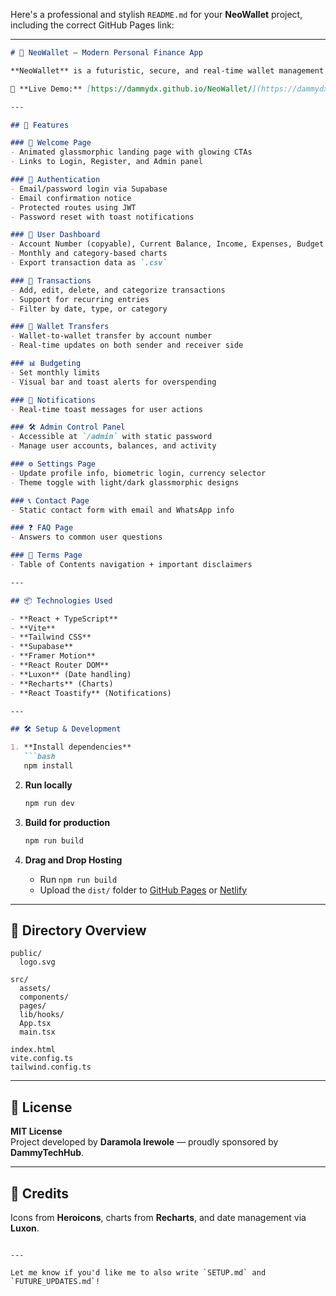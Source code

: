 Here's a professional and stylish `README.md` for your **NeoWallet** project, including the correct GitHub Pages link:

---

```markdown
# 💸 NeoWallet — Modern Personal Finance App

**NeoWallet** is a futuristic, secure, and real-time wallet management platform designed for Nigerian users. Built with **React**, **Tailwind CSS**, and **Supabase**, it offers seamless wallet transfers, budget tracking, admin control, and rich animations — all wrapped in a sleek glassmorphic UI.

🔗 **Live Demo:** [https://dammydx.github.io/NeoWallet/](https://dammydx.github.io/NeoWallet/)

---

## 🚀 Features

### 👋 Welcome Page
- Animated glassmorphic landing page with glowing CTAs
- Links to Login, Register, and Admin panel

### 🔐 Authentication
- Email/password login via Supabase
- Email confirmation notice
- Protected routes using JWT
- Password reset with toast notifications

### 🏦 User Dashboard
- Account Number (copyable), Current Balance, Income, Expenses, Budget
- Monthly and category-based charts
- Export transaction data as `.csv`

### 💸 Transactions
- Add, edit, delete, and categorize transactions
- Support for recurring entries
- Filter by date, type, or category

### 🔁 Wallet Transfers
- Wallet-to-wallet transfer by account number
- Real-time updates on both sender and receiver side

### 📊 Budgeting
- Set monthly limits
- Visual bar and toast alerts for overspending

### 🔔 Notifications
- Real-time toast messages for user actions

### 🛠 Admin Control Panel
- Accessible at `/admin` with static password
- Manage user accounts, balances, and activity

### ⚙️ Settings Page
- Update profile info, biometric login, currency selector
- Theme toggle with light/dark glassmorphic designs

### 📞 Contact Page
- Static contact form with email and WhatsApp info

### ❓ FAQ Page
- Answers to common user questions

### 📃 Terms Page
- Table of Contents navigation + important disclaimers

---

## 📦 Technologies Used

- **React + TypeScript**
- **Vite**
- **Tailwind CSS**
- **Supabase**
- **Framer Motion**
- **React Router DOM**
- **Luxon** (Date handling)
- **Recharts** (Charts)
- **React Toastify** (Notifications)

---

## 🛠 Setup & Development

1. **Install dependencies**  
   ```bash
   npm install
   ```

2. **Run locally**  
   ```bash
   npm run dev
   ```

3. **Build for production**  
   ```bash
   npm run build
   ```

4. **Drag and Drop Hosting**  
   - Run `npm run build`  
   - Upload the `dist/` folder to [GitHub Pages](https://pages.github.com/) or [Netlify](https://netlify.com)

---

## 📁 Directory Overview

```
public/
  logo.svg

src/
  assets/
  components/
  pages/
  lib/hooks/
  App.tsx
  main.tsx

index.html
vite.config.ts
tailwind.config.ts
```

---

## 📜 License

**MIT License**  
Project developed by **Daramola Irewole** — proudly sponsored by **DammyTechHub**.

---

## 🙌 Credits

Icons from **Heroicons**, charts from **Recharts**, and date management via **Luxon**.

```

---

Let me know if you'd like me to also write `SETUP.md` and `FUTURE_UPDATES.md`!